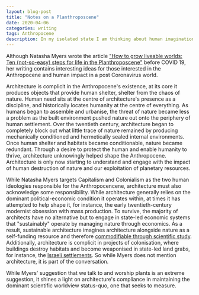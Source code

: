 ```yaml
---
layout: blog-post
title: "Notes on a Planthroposcene"
date: 2020-04-06
categories: writing
tags: Anthropocene
description: In my isolated state I am thinking about human imaginations of nature, Natasha Myers provides an interesting take on this via the Planthroposcene.....
---
```


Although Natasha Myers wrote the article ["How to grow liveable worlds: Ten (not-so-easy) steps for life in the Planthroposcene"](https://www.abc.net.au/religion/natasha-myers-how-to-grow-liveable-worlds:-ten-not-so-easy-step/11906548?fbclid=IwAR1vs9tGmX_Sf9oi0fHUd_pWcDw2tzbbOtbc6M0H4RSmKO_tjmbmZvQ2lVw) before COVID 19, her writing contains interesting ideas for those interested in the Anthropocene and human impact in a post Coronavirus world.

Architecture is complicit in the Anthropocene's existence, at its core it produces objects that provide human shelter, shelter from the chaos of nature. Human need sits at the centre of architecture's presence as a discipline, and historically locates humanity at the centre of everything. As humans began to assemble and urbanise, the threat of nature became less a problem as the built environment pushed nature out onto the periphery of human settlement. Over the twentieth century, architecture began to completely block out what little trace of nature remained by producing mechanically conditioned and hermetically sealed internal environments. Once human shelter and habitats became conditionable, nature became redundant. Through a desire to protect the human and enable humanity to thrive, architecture unknowingly helped shape the Anthropocene. Architecture is only now starting to understand and engage with the impact of human destruction of nature and our exploitation of planetary resources. 

While Natasha Myers targets Capitalism and Colonialism as the two human ideologies responsible for the Anthropocencene, architecture must also acknowledge some responsibility. While architecture generally relies on the dominant political-economic condition it operates within, at times it has attempted to help shape it, for instance, the early twentieth-century modernist obsession with mass production. To survive, the majority of architects have no alternative but to engage in state-led economic systems that "sustainably" operate by managing nature through economics. As a result, sustainable architecture imagines architecture alongside nature as a self-funding resource and therefore [commodifiable through scientific study](https://www.amazon.com/dp/B004DCBC5I?tag=duckduckgo-ffab-20&linkCode=osi&th=1&psc=1). Additionally, architecture is complicit in projects of colonisation, where buildings destroy habitats and become weaponised in state-led land grabs, for instance, the [Israeli settlements](https://thefunambulist.net/magazine/architecture-colonialism). So while Myers does not mention architecture, it is part of the conversation.

While Myers' suggestion that we talk to and worship plants is an extreme suggestion, it shines a light on architecture's compliance in maintaining the dominant scientific worldview status-quo, one that seeks to measure. 